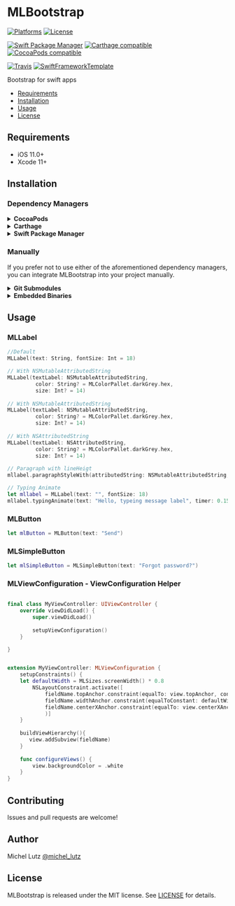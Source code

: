 # MLBootstrap

[![Platforms](https://img.shields.io/cocoapods/p/MLBootstrap.svg)](https://cocoapods.org/pods/MLBootstrap)
[![License](https://img.shields.io/cocoapods/l/MLBootstrap.svg)](https://raw.githubusercontent.com/micheltlutz/MLBootstrap/master/LICENSE)

[![Swift Package Manager](https://img.shields.io/badge/Swift%20Package%20Manager-compatible-brightgreen.svg)](https://github.com/apple/swift-package-manager)
[![Carthage compatible](https://img.shields.io/badge/Carthage-compatible-4BC51D.svg?style=flat)](https://github.com/Carthage/Carthage)
[![CocoaPods compatible](https://img.shields.io/cocoapods/v/MLBootstrap.svg)](https://cocoapods.org/pods/MLBootstrap)

[![Travis](https://img.shields.io/travis/micheltlutz/MLBootstrap/master.svg)](https://travis-ci.org/micheltlutz/MLBootstrap/branches)
[![SwiftFrameworkTemplate](https://img.shields.io/badge/SwiftFramework-Template-red.svg)](http://github.com/RahulKatariya/SwiftFrameworkTemplate)

Bootstrap for swift apps

- [Requirements](#requirements)
- [Installation](#installation)
- [Usage](#usage)
- [License](#license)

## Requirements

- iOS 11.0+
- Xcode 11+

## Installation

### Dependency Managers
<details>
  <summary><strong>CocoaPods</strong></summary>

[CocoaPods](http://cocoapods.org) is a dependency manager for Cocoa projects. You can install it with the following command:

```bash
$ gem install cocoapods
```

To integrate MLBootstrap into your Xcode project using CocoaPods, specify it in your `Podfile`:

```ruby
source 'https://github.com/CocoaPods/Specs.git'
platform :ios, '11.0'
use_frameworks!

pod 'MLBootstrap', '~> 1.0.18'
```

Then, run the following command:

```bash
$ pod install
```

</details>

<details>
  <summary><strong>Carthage</strong></summary>

[Carthage](https://github.com/Carthage/Carthage) is a decentralized dependency manager that automates the process of adding frameworks to your Cocoa application.

You can install Carthage with [Homebrew](http://brew.sh/) using the following command:

```bash
$ brew update
$ brew install carthage
```

To integrate MLBootstrap into your Xcode project using Carthage, specify it in your `Cartfile`:

```ogdl
github "micheltlutz/MLBootstrap" ~> 1.0.18
```

In Terminal using:

```bash
carthage update -- platform ios
```

### On Xcode

Build Phases >. Run Script

using this path: ``` $(SRCROOT)/Carthage/Build/iOS/MLBootstrap.framework ```

Like this:

<image Build Phases screen>

</details>

<details>
  <summary><strong>Swift Package Manager</strong></summary>

To use MLBootstrap as a [Swift Package Manager](https://swift.org/package-manager/) package just add the following in your Package.swift file.

``` swift
// swift-tools-version:4.2

import PackageDescription

let package = Package(
    name: "HelloMLBootstrap",
    dependencies: [
        .package(url: "https://github.com/micheltlutz/MLBootstrap.git", .upToNextMajor(from: "1.0.18"))
    ],
    targets: [
        .target(name: "HelloMLBootstrap", dependencies: ["MLBootstrap"])
    ]
)
```
</details>

### Manually

If you prefer not to use either of the aforementioned dependency managers, you can integrate MLBootstrap into your project manually.

<details>
  <summary><strong>Git Submodules</strong></summary><p>

- Open up Terminal, `cd` into your top-level project directory, and run the following command "if" your project is not initialized as a git repository:

```bash
$ git init
```

- Add MLBootstrap as a git [submodule](http://git-scm.com/docs/git-submodule) by running the following command:

```bash
$ git submodule add https://github.com/micheltlutz/MLBootstrap.git
$ git submodule update --init --recursive
```

- Open the new `MLBootstrap` folder, and drag the `MLBootstrap.xcodeproj` into the Project Navigator of your application's Xcode project.

    > It should appear nested underneath your application's blue project icon. Whether it is above or below all the other Xcode groups does not matter.

- Select the `MLBootstrap.xcodeproj` in the Project Navigator and verify the deployment target matches that of your application target.
- Next, select your application project in the Project Navigator (blue project icon) to navigate to the target configuration window and select the application target under the "Targets" heading in the sidebar.
- In the tab bar at the top of that window, open the "General" panel.
- Click on the `+` button under the "Embedded Binaries" section.
- You will see two different `MLBootstrap.xcodeproj` folders each with two different versions of the `MLBootstrap.framework` nested inside a `Products` folder.

    > It does not matter which `Products` folder you choose from.

- Select the `MLBootstrap.framework`.

- And that's it!

> The `MLBootstrap.framework` is automagically added as a target dependency, linked framework and embedded framework in a copy files build phase which is all you need to build on the simulator and a device.

</p></details>

<details>
  <summary><strong>Embedded Binaries</strong></summary><p>

- Download the latest release from https://github.com/micheltlutz/MLBootstrap/releases
- Next, select your application project in the Project Navigator (blue project icon) to navigate to the target configuration window and select the application target under the "Targets" heading in the sidebar.
- In the tab bar at the top of that window, open the "General" panel.
- Click on the `+` button under the "Embedded Binaries" section.
- Add the downloaded `MLBootstrap.framework`.
- And that's it!

</p></details>

## Usage

### MLLabel


```swift
//Default
MLLabel(text: String, fontSize: Int = 18)

// With NSMutableAttributedString
MLLabel(textLabel: NSMutableAttributedString,
		 color: String? = MLColorPallet.darkGrey.hex,
		 size: Int? = 14)
		 
// With NSMutableAttributedString
MLLabel(textLabel: NSMutableAttributedString,
		 color: String? = MLColorPallet.darkGrey.hex,
		 size: Int? = 14)
		 
// With NSAttributedString
MLLabel(textLabel: NSAttributedString,
		 color: String? = MLColorPallet.darkGrey.hex,
		 size: Int? = 14)
		 
// Paragraph with lineHeigt
mllabel.paragraphStyleWith(attributedString: NSMutableAttributedString, maximunLineHeight: CGFloat)

// Typing Animate
let mllabel = MLLabel(text: "", fontSize: 18)
mllabel.typingAnimate(text: "Hello, typeing message label", timer: 0.15) {
```

### MLButton

```swift
let mlButton = MLButton(text: "Send")
```

### MLSimpleButton

```swift
let mlSimpleButton = MLSimpleButton(text: "Forgot password?")
```

### MLViewConfiguration - ViewConfiguration Helper
```swift

final class MyViewController: UIViewController {
	override viewDidLoad() {
		super.viewDidLoad()
		
		setupViewConfiguration()
	}

}


extension MyViewController: MLViewConfiguration {
	setupConstraints() {
	let defaultWidth = MLSizes.screenWidth() * 0.8
        NSLayoutConstraint.activate([
            fieldName.topAnchor.constraint(equalTo: view.topAnchor, constant: MLSizes.size(multiple: 3)),
            fieldName.widthAnchor.constraint(equalToConstant: defaultWidth),
            fieldName.centerXAnchor.constraint(equalTo: view.centerXAnchor)
            )]
	}
	
	buildViewHierarchy(){
       view.addSubview(fieldName)
	}
	
	func configureViews() {
        view.backgroundColor = .white
    }
}
```

## Contributing

Issues and pull requests are welcome!

## Author

Michel Lutz [@michel_lutz](https://twitter.com/michel_lutz)

## License

MLBootstrap is released under the MIT license. See [LICENSE](https://github.com/micheltlutz/MLBootstrap/blob/master/LICENSE) for details.
